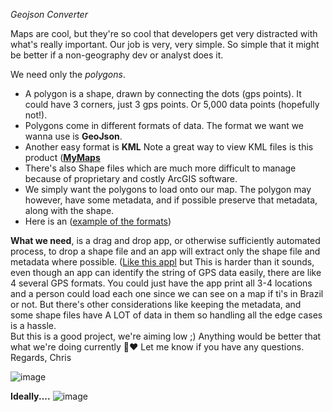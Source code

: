 *Geojson Converter*

Maps are cool, but they're so cool that developers get very distracted with what's really important. 
Our job is very, very simple. So simple that it might be better if a non-geography dev or analyst does it.

We need only the *polygons*. 

- A polygon is a shape, drawn by connecting the dots (gps points). It could have 3 corners, just 3 gps points. Or 5,000 data points (hopefully not!).
- Polygons come in different formats of data. The format we want we wanna use is **GeoJson**. 
- Another easy format is **KML** Note a great way to view KML files is this product ([**MyMaps**](https://www.google.com/maps/d/)
- There's also Shape files which are much more difficult to manage because of proprietary and costly ArcGIS software.
- We simply want the polygons to load onto our map. The polygon may however, have some metadata, and if possible preserve that metadata, along with the shape.
- Here is an ([example of the formats](https://drive.google.com/drive/folders/1vBWcN2G2ByaEwRjLUQlDajLVIcmTxGXJ?usp=sharing))

**What we need**, is a drag and drop app, or otherwise sufficiently automated process, to drop a shape file and an app will extract only the shape file and metadata where possible. ([Like this appl](https://mygeodata.cloud/converter/kml-to-geojson) but 
This is harder than it sounds, even though an app can identify the string of GPS data easily, there are like 4 several GPS formats.  You could just have the app print all 3-4 locations and a person could load each one since we can see on a map if ti's in Brazil or not. But there's other considerations like keeping the metadata, and some shape files have A LOT of data in them so handling all the edge cases is a hassle.  
But this is a good project, we're aiming low ;)  Anything would be better that what we're doing currently 🌲️♥️
Let me know if you have any questions.
Regards, 
Chris



![image](https://github.com/user-attachments/assets/63c37a0c-bfed-463a-be2b-29a9d3e0bf3a)

**Ideally....**
![image](https://github.com/user-attachments/assets/b38105be-1355-4819-b8fd-d7da7cce8688)




